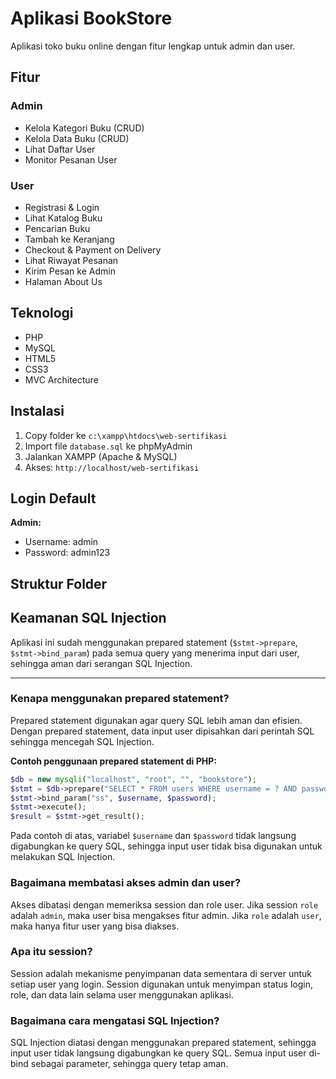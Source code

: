 # Aplikasi BookStore

Aplikasi toko buku online dengan fitur lengkap untuk admin dan user.

## Fitur

### Admin

- Kelola Kategori Buku (CRUD)
- Kelola Data Buku (CRUD)
- Lihat Daftar User
- Monitor Pesanan User

### User

- Registrasi & Login
- Lihat Katalog Buku
- Pencarian Buku
- Tambah ke Keranjang
- Checkout & Payment on Delivery
- Lihat Riwayat Pesanan
- Kirim Pesan ke Admin
- Halaman About Us

## Teknologi

- PHP
- MySQL
- HTML5
- CSS3
- MVC Architecture

## Instalasi

1. Copy folder ke `c:\xampp\htdocs\web-sertifikasi`
2. Import file `database.sql` ke phpMyAdmin
3. Jalankan XAMPP (Apache & MySQL)
4. Akses: `http://localhost/web-sertifikasi`

## Login Default

**Admin:**

- Username: admin
- Password: admin123

## Struktur Folder

## Keamanan SQL Injection

Aplikasi ini sudah menggunakan prepared statement (`$stmt->prepare`, `$stmt->bind_param`) pada semua query yang menerima input dari user, sehingga aman dari serangan SQL Injection.

---

### Kenapa menggunakan prepared statement?

Prepared statement digunakan agar query SQL lebih aman dan efisien. Dengan prepared statement, data input user dipisahkan dari perintah SQL sehingga mencegah SQL Injection.

**Contoh penggunaan prepared statement di PHP:**

```php
$db = new mysqli("localhost", "root", "", "bookstore");
$stmt = $db->prepare("SELECT * FROM users WHERE username = ? AND password = MD5(?)");
$stmt->bind_param("ss", $username, $password);
$stmt->execute();
$result = $stmt->get_result();
```

Pada contoh di atas, variabel `$username` dan `$password` tidak langsung digabungkan ke query SQL, sehingga input user tidak bisa digunakan untuk melakukan SQL Injection.

### Bagaimana membatasi akses admin dan user?

Akses dibatasi dengan memeriksa session dan role user. Jika session `role` adalah `admin`, maka user bisa mengakses fitur admin. Jika `role` adalah `user`, maka hanya fitur user yang bisa diakses.

### Apa itu session?

Session adalah mekanisme penyimpanan data sementara di server untuk setiap user yang login. Session digunakan untuk menyimpan status login, role, dan data lain selama user menggunakan aplikasi.

### Bagaimana cara mengatasi SQL Injection?

SQL Injection diatasi dengan menggunakan prepared statement, sehingga input user tidak langsung digabungkan ke query SQL. Semua input user di-bind sebagai parameter, sehingga query tetap aman.
